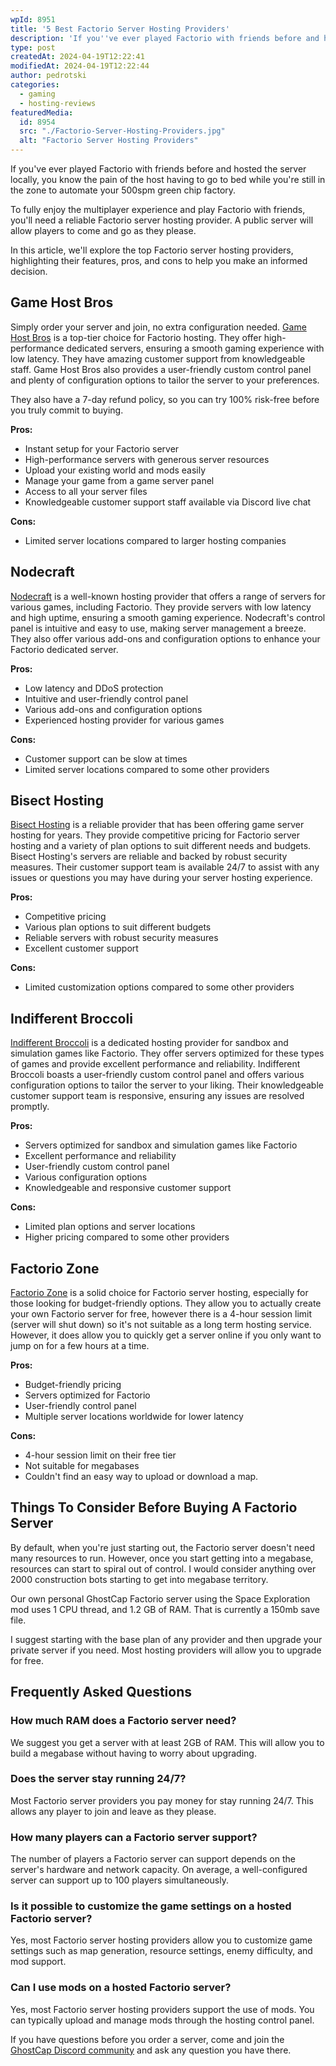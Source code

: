```yaml
---
wpId: 8951
title: '5 Best Factorio Server Hosting Providers'
description: 'If you''ve ever played Factorio with friends before and hosted ...'
type: post
createdAt: 2024-04-19T12:22:41
modifiedAt: 2024-04-19T12:22:44
author: pedrotski
categories:
  - gaming
  - hosting-reviews
featuredMedia:
  id: 8954
  src: "./Factorio-Server-Hosting-Providers.jpg"
  alt: "Factorio Server Hosting Providers"
---
```



If you've ever played Factorio with friends before and hosted the server locally, you know the pain of the host having to go to bed while you're still in the zone to automate your 500spm green chip factory. 

To fully enjoy the multiplayer experience and play Factorio with friends, you'll need a reliable Factorio server hosting provider. A public server will allow players to come and go as they please.

In this article, we'll explore the top Factorio server hosting providers, highlighting their features, pros, and cons to help you make an informed decision.

## Game Host Bros

Simply order your server and join, no extra configuration needed. [Game Host Bros](https://www.gamehostbros.com/factorio-server-hosting/) is a top-tier choice for Factorio hosting. They offer high-performance dedicated servers, ensuring a smooth gaming experience with low latency. They have amazing customer support from knowledgeable staff. Game Host Bros also provides a user-friendly custom control panel and plenty of configuration options to tailor the server to your preferences.

They also have a 7-day refund policy, so you can try 100% risk-free before you truly commit to buying.

**Pros:**

*   Instant setup for your Factorio server 
*   High-performance servers with generous server resources
*   Upload your existing world and mods easily 
*   Manage your game from a game server panel 
*   Access to all your server files
*   Knowledgeable customer support staff available via Discord live chat

**Cons:**

*   Limited server locations compared to larger hosting companies

## Nodecraft 

[Nodecraft](https://www.ghostcap.com/get/nodecraft) is a well-known hosting provider that offers a range of servers for various games, including Factorio. They provide servers with low latency and high uptime, ensuring a smooth gaming experience. Nodecraft's control panel is intuitive and easy to use, making server management a breeze. They also offer various add-ons and configuration options to enhance your Factorio dedicated server.

**Pros:**

*   Low latency and DDoS protection
*   Intuitive and user-friendly control panel 
*   Various add-ons and configuration options
*   Experienced hosting provider for various games

**Cons:**

*   Customer support can be slow at times
*   Limited server locations compared to some other providers 

## Bisect Hosting

[Bisect Hosting](https://www.ghostcap.com/get/bisect-hosting) is a reliable provider that has been offering game server hosting for years. They provide competitive pricing for Factorio server hosting and a variety of plan options to suit different needs and budgets. Bisect Hosting's servers are reliable and backed by robust security measures. Their customer support team is available 24/7 to assist with any issues or questions you may have during your server hosting experience.

**Pros:**

*   Competitive pricing
*   Various plan options to suit different budgets
*   Reliable servers with robust security measures
*   Excellent customer support

**Cons:**

*   Limited customization options compared to some other providers

## Indifferent Broccoli

[Indifferent Broccoli](https://www.ghostcap.com/get/indifferent-broccoli) is a dedicated hosting provider for sandbox and simulation games like Factorio. They offer servers optimized for these types of games and provide excellent performance and reliability. Indifferent Broccoli boasts a user-friendly custom control panel and offers various configuration options to tailor the server to your liking. Their knowledgeable customer support team is responsive, ensuring any issues are resolved promptly.

**Pros:**

*   Servers optimized for sandbox and simulation games like Factorio
*   Excellent performance and reliability
*   User-friendly custom control panel
*   Various configuration options
*   Knowledgeable and responsive customer support

**Cons:**

*   Limited plan options and server locations
*   Higher pricing compared to some other providers

## Factorio Zone 

[Factorio Zone](https://factorio.zone/) is a solid choice for Factorio server hosting, especially for those looking for budget-friendly options. They allow you to actually create your own Factorio server for free, however there is a 4-hour session limit (server will shut down) so it's not suitable as a long term hosting service. However, it does allow you to quickly get a server online if you only want to jump on for a few hours at a time.

**Pros:**

*   Budget-friendly pricing
*   Servers optimized for Factorio
*   User-friendly control panel
*   Multiple server locations worldwide for lower latency

**Cons:**

*   4-hour session limit on their free tier
*   Not suitable for megabases
*   Couldn't find an easy way to upload or download a map.

## Things To Consider Before Buying A Factorio Server

By default, when you're just starting out, the Factorio server doesn't need many resources to run. However, once you start getting into a megabase, resources can start to spiral out of control. I would consider anything over 2000 construction bots starting to get into megabase territory. 

Our own personal GhostCap Factorio server using the Space Exploration mod uses 1 CPU thread, and 1.2 GB of RAM. That is currently a 150mb save file.

I suggest starting with the base plan of any provider and then upgrade your private server if you need. Most hosting providers will allow you to upgrade for free.

## Frequently Asked Questions

### How much RAM does a Factorio server need?

We suggest you get a server with at least 2GB of RAM. This will allow you to build a megabase without having to worry about upgrading.

### Does the server stay running 24/7?

Most Factorio server providers you pay money for stay running 24/7. This allows any player to join and leave as they please.

### How many players can a Factorio server support?

The number of players a Factorio server can support depends on the server's hardware and network capacity. On average, a well-configured server can support up to 100 players simultaneously.

### Is it possible to customize the game settings on a hosted Factorio server?

Yes, most Factorio server hosting providers allow you to customize game settings such as map generation, resource settings, enemy difficulty, and mod support.

### Can I use mods on a hosted Factorio server?

Yes, most Factorio server hosting providers support the use of mods. You can typically upload and manage mods through the hosting control panel.

If you have questions before you order a server, come and join the [GhostCap Discord community](https://www.ghostcap.com/discord) and ask any question you have there.